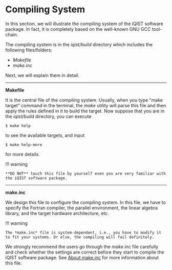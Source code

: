 # Compiling System

In this section, we will illustrate the compiling system of the iQIST software package. In fact, it is completely based on the well-known GNU GCC tool-chain.

The compiling system is in the *iqist/build* directory which includes the following files/folders:

* *Makefile*
* *make.inc*

Next, we will explain them in detail.

---

**Makefile**

It is the central file of the compiling system. Usually, when you type "make target" command in the terminal, the *make* utility will parse this file and then apply the rules defined in it to build the target. Now suppose that you are in the *iqist/build* directory, you can execute

```
$ make help
```

to see the available targets, and input

```
$ make help-more
```

for more details.

!!! warning

    **DO NOT** touch this file by yourself even you are very familiar with the iQIST software package.

---

**make.inc**

We design this file to configure the compiling system. In this file, we have to specify the Fortran compiler, the parallel environment, the linear algebra library, and the target hardware architecture, etc.

!!! warning

    The *make.inc* file is system-dependent, i.e., you have to modify it to fit your systems. Or else, the compiling will fail definitely.

We strongly recommend the users go through the *make.inc* file carefully and check whether the settings are correct before they start to compile the iQIST software package. See [About make.inc](inc.md) for more information about this file.
